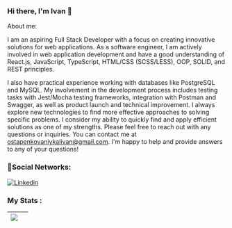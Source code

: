 ### Hi there, I'm Ivan 👋
About me:

I am an aspiring Full Stack Developer with a focus on creating innovative solutions for web applications. As a software engineer, I am actively involved in web application development and have a good understanding of React.js, JavaScript, TypeScript, HTML/CSS (SCSS/LESS), OOP, SOLID, and REST principles.

I also have practical experience working with databases like PostgreSQL and MySQL. My involvement in the development process includes testing tasks with Jest/Mocha testing frameworks, integration with Postman and Swagger, as well as product launch and technical improvement. I always explore new technologies to find more effective approaches to solving specific problems. I consider my ability to quickly find and apply efficient solutions as one of my strengths.
Please feel free to reach out with any questions or inquiries. 
You can contact me at ostapenkovaniykalivan@gmail.com. 
I'm happy to help and provide answers to any of your questions!

### 🤝Social Networks:
[![Linkedin](https://img.shields.io/badge/-LinkedIn-blue?style=flat&logo=Linkedin&logoColor=white)](https://www.linkedin.com/in/ivan-ostapenko-07b5b7286/)

### My Stats :
|<img align="center" src="http://github-profile-summary-cards.vercel.app/api/cards/profile-details?username=VaniyOstapenko&theme=swift"> ||
| ------------- | ------------- |
<!--
**VaniyOstapenko/VaniyOstapenko** is a ✨ _special_ ✨ repository because its `README.md` (this file) appears on your GitHub profile.

Here are some ideas to get you started:

- 🔭 I’m currently working on ...
- 🌱 I’m currently learning ...
- 👯 I’m looking to collaborate on ...
- 🤔 I’m looking for help with ...
- 💬 Ask me about ...
- 📫 How to reach me: ...
- 😄 Pronouns: ...
- ⚡ Fun fact: ...
-->
